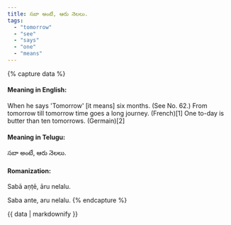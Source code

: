 ```yaml
---
title: సబా అంటే, ఆరు నెలలు.
tags:
  - "tomorrow"
  - "see"
  - "says"
  - "one"
  - "means"
---
```


{% capture data %}
#### Meaning in English:
When he says 'Tomorrow' [it means] six months.
(See No. 62.)
From tomorrow till tomorrow time goes a long journey. (French)[1]
One to-day is butter than ten tomorrows. (Germain)[2]

#### Meaning in Telugu:
సబా అంటే, ఆరు నెలలు.

#### Romanization:
Sabā aṇṭē, āru nelalu.

Saba ante, aru nelalu.
{% endcapture %}

{{ data | markdownify }}


